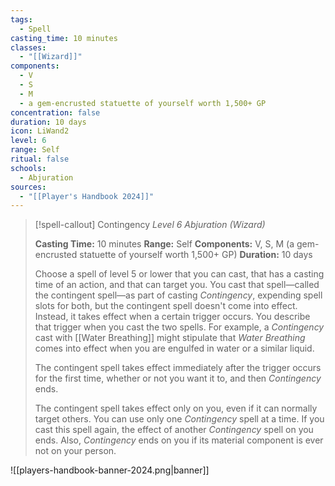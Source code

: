 ```yaml
---
tags:
  - Spell
casting_time: 10 minutes
classes:
  - "[[Wizard]]"
components:
  - V
  - S
  - M
  - a gem-encrusted statuette of yourself worth 1,500+ GP
concentration: false
duration: 10 days
icon: LiWand2
level: 6
range: Self
ritual: false
schools:
  - Abjuration
sources: 
  - "[[Player's Handbook 2024]]"
---
```

>[!spell-callout] Contingency
>_Level 6 Abjuration (Wizard)_
>
>**Casting Time:** 10 minutes
>**Range:** Self
>**Components:** V, S, M (a gem-encrusted statuette of yourself worth 1,500+ GP)
>**Duration:** 10 days
>
>Choose a spell of level 5 or lower that you can cast, that has a casting time of an action, and that can target you. You cast that spell—called the contingent spell—as part of casting _Contingency_, expending spell slots for both, but the contingent spell doesn't come into effect. Instead, it takes effect when a certain trigger occurs. You describe that trigger when you cast the two spells. For example, a _Contingency_ cast with [[Water Breathing]] might stipulate that _Water Breathing_ comes into effect when you are engulfed in water or a similar liquid.
>
>The contingent spell takes effect immediately after the trigger occurs for the first time, whether or not you want it to, and then _Contingency_ ends.
>
>The contingent spell takes effect only on you, even if it can normally target others. You can use only one _Contingency_ spell at a time. If you cast this spell again, the effect of another _Contingency_ spell on you ends. Also, _Contingency_ ends on you if its material component is ever not on your person.


![[players-handbook-banner-2024.png|banner]]